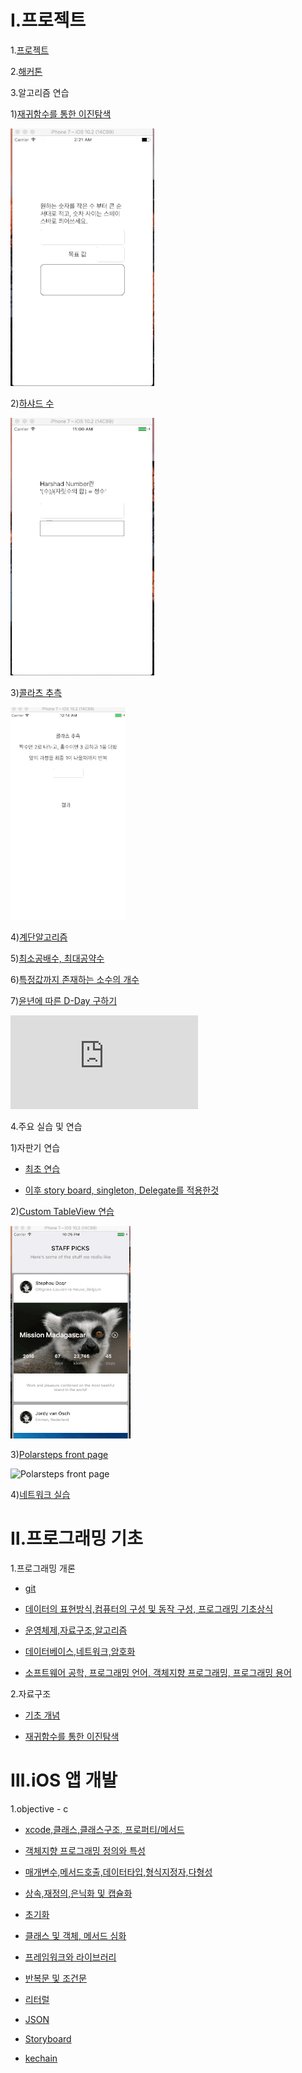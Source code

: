 Ⅰ.프로젝트
========


1.[프로젝트](https://github.com/whalebab86/Record_IOS)

2.[해커톤](https://github.com/KimYunseo/hackathon)
 
3.알고리즘 연습

 1)[재귀함수를 통한 이진탐색](https://github.com/KimYunseo/iosSchool/blob/master/DailySummarizing/170212/RecursiveBinarySearch.md)

![이진탐색](https://github.com/KimYunseo/iosSchool/raw/master/DailySummarizing/170212/RecursiveBinarySearch.gif)


 2)[하샤드 수](https://github.com/KimYunseo/iosSchool/tree/master/DailySummarizing/170213)


![하샤드 수](https://github.com/KimYunseo/iosSchool/blob/master/DailySummarizing/170213/harshadNumber.gif?raw=true)

 3)[콜라츠 추측](https://github.com/KimYunseo/iosSchool/tree/master/DailySummarizing/170216/CollatzConjecture)

![콜라츠 추측](https://github.com/KimYunseo/iosSchool/blob/master/DailySummarizing/170216/CollatzConjecture/%EC%BD%9C%EB%9D%BC%EC%B8%A0%20%EC%B6%94%EC%B8%A1.gif?raw=true)

 4)[계단알고리즘](https://github.com/KimYunseo/iosSchool/tree/master/DailySummarizing/170217/stairs01%20%EA%B3%84%EB%8B%A8%20%EC%95%8C%EA%B3%A0%EB%A6%AC%EC%A6%98)

 5)[최소공배수, 최대공약수](https://github.com/KimYunseo/iosSchool/tree/master/DailySummarizing/170221/AlgoPractice01)

 6)[특정값까지 존재하는 소수의 개수](https://github.com/KimYunseo/iosSchool/tree/master/DailySummarizing/170227/Decimal)


 7)[윤년에 따른 D-Day 구하기](https://github.com/KimYunseo/iosSchool/tree/master/DailySummarizing/170131/PracticeHard01)

![윤년에 따른 D-Day 구하기](https://github.com/KimYunseo/iosSchool/blob/master/DailySummarizing/170131/PracticeHard01/leapYear.md)

4.주요 실습 및 연습

1)자판기 연습

* [최초 연습](https://github.com/KimYunseo/iosSchool/tree/master/DailySummarizing/170204/GaChaPractice02)

* [이후 story board, singleton, Delegate를 적용한것](https://github.com/KimYunseo/iosSchool/tree/master/DailySummarizing/170301/AutolaoutGachaPratice01)


2)[Custom TableView 연습](https://github.com/KimYunseo/iosSchool/tree/master/DailySummarizing/170219/TableViewHomework)

![Custom TableView](https://github.com/KimYunseo/iosSchool/blob/master/DailySummarizing/170219/TableViewHomework/CustomTableView%EC%97%B0%EC%8A%B5.gif?raw=true)

3)[Polarsteps front page](https://github.com/KimYunseo/iosSchool/tree/master/Polarsteps)

![Polarsteps front page](https://github.com/KimYunseo/iosSchool/blob/master/Polarsteps/frontpractice.gif)

4)[네트워크 실습]()

Ⅱ.프로그래밍 기초
============= 
 
 1.프로그래밍 개론
 
  * [git](https://github.com/KimYunseo/iosSchool/blob/master/DailySummarizing/170109_170113/git.md)
 
  * [데이터의 표현방식,컴퓨터의 구성 및 동작 구성, 프로그래밍 기초상식](https://github.com/KimYunseo/iosSchool/blob/master/DailySummarizing/170109_170113/foundation_com.md)
  * [운영체제,자료구조,알고리즘](https://github.com/KimYunseo/iosSchool/blob/master/DailySummarizing/170109_170113/OS_DataStruc_algo.md)
  * [데이터베이스,네트워크,암호화](https://github.com/KimYunseo/iosSchool/blob/master/DailySummarizing/170109_170113/DB_netw_encryp.md)
  * [소프트웨어 공학, 프로그래밍 언어, 객체지향 프로그래밍, 프로그래밍 용어](https://github.com/KimYunseo/iosSchool/blob/master/DailySummarizing/170109_170113/softEng_progLang.md)
  
2.자료구조

 * [기초 개념](https://github.com/KimYunseo/iosSchool/blob/master/DailySummarizing/170208/dataStruct.md)
  
 * [재귀함수를 통한 이진탐색](https://github.com/KimYunseo/iosSchool/blob/master/DailySummarizing/170212/RecursiveBinarySearch.md)


Ⅲ.iOS 앱 개발
============

 1.objective - c 
  
  * [xcode,클래스,클래스구조, 프로퍼티/메서드](https://github.com/KimYunseo/iosSchool/blob/master/DailySummarizing/170116_170117/xcodeClassPropertyEtc.md)
  * [객체지향 프로그래밍 정의와 특성](https://github.com/KimYunseo/iosSchool/blob/master/DailySummarizing/170116_170117/oop.md)
  * [매개변수,메서드호출,데이터타입,형식지정자,다형성](https://github.com/KimYunseo/iosSchool/blob/master/DailySummarizing/170118/parameter.md)
  * [상속,재정의,은닉화 및 캡슐화](https://github.com/KimYunseo/iosSchool/blob/master/DailySummarizing/170119/inheritance.md)
  * [초기화](https://github.com/KimYunseo/iosSchool/blob/master/DailySummarizing/170120/CustomInitialize.md)
  * [클래스 및 객체, 메서드 심화](https://github.com/KimYunseo/iosSchool/blob/master/DailySummarizing/170123/classObjectFunction.md)
  
  * [프레임워크와 라이브러리](https://github.com/KimYunseo/iosSchool/blob/master/DailySummarizing/170123/libraryFramwork.md)
  
  * [반복문 및 조건문](https://github.com/KimYunseo/iosSchool/blob/master/DailySummarizing/170201/fountionIfSwitchForWhile.md)
  
  
  * [리터럴](https://github.com/KimYunseo/iosSchool/blob/master/DailySummarizing/170208/literal.md)
 
  * [JSON](https://github.com/KimYunseo/iosSchool/blob/master/DailySummarizing/170208/JSON.md) 
  
  * [Storyboard](https://github.com/KimYunseo/iosSchool/blob/master/DailySummarizing/170227/storyboard/storyboard.md)

  * [kechain]()